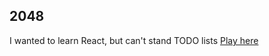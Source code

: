 ## 2048

I wanted to learn React, but can't stand TODO lists
[Play here](http://jurajpetrik.github.io/2048)


